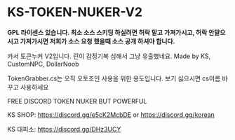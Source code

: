# KS-TOKEN-NUKER-V2
**GPL 라이센스 있습니다. 최소 소스 스키딩 하실려면 허락 맡고 가져가시고, 허락 안맡으시고 가져가시면 저희가 소스 요청 했을때 소스 공개 하셔야 합니다.**

카서 토큰누커 V2입니다. 린이 감정기복 심해서 그냥 유출했네요.
Made by KS, CustomNPC, DollarNoob

TokenGrabber.cs는 오직 오토조인 사용을 위한 용도입니다. 보기 싫으시면 cs이름 바꾸고 사용하세요

FREE DISCORD TOKEN NUKER BUT POWERFUL

KS SHOP: https://discord.gg/e5cK2McbDE or https://discord.gg/korean

KS 대피소: https://discord.gg/DHz3UCY
